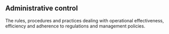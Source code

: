 ## Administrative control

The rules, procedures and practices dealing with operational effectiveness, efficiency and adherence to regulations and management policies.
